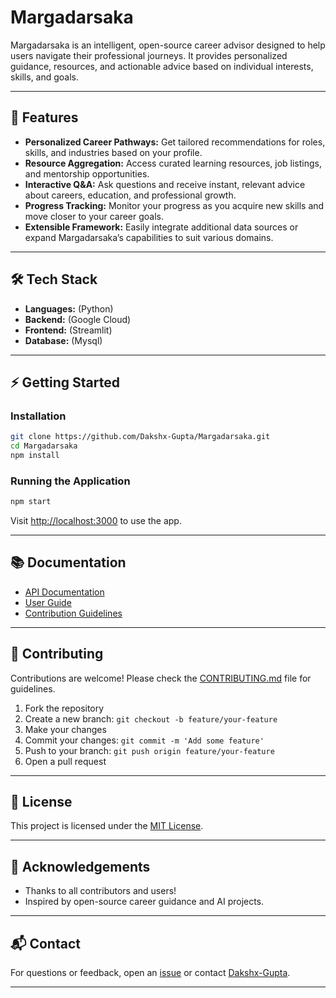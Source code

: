 # Margadarsaka

Margadarsaka is an intelligent, open-source career advisor designed to help users navigate their professional journeys. It provides personalized guidance, resources, and actionable advice based on individual interests, skills, and goals.

---

## 🚀 Features

- **Personalized Career Pathways:** Get tailored recommendations for roles, skills, and industries based on your profile.
- **Resource Aggregation:** Access curated learning resources, job listings, and mentorship opportunities.
- **Interactive Q&A:** Ask questions and receive instant, relevant advice about careers, education, and professional growth.
- **Progress Tracking:** Monitor your progress as you acquire new skills and move closer to your career goals.
- **Extensible Framework:** Easily integrate additional data sources or expand Margadarsaka’s capabilities to suit various domains.

---

## 🛠️ Tech Stack

- **Languages:** (Python)
- **Backend:** (Google Cloud)
- **Frontend:** (Streamlit)
- **Database:** (Mysql)


---

## ⚡ Getting Started

### Installation

```bash
git clone https://github.com/Dakshx-Gupta/Margadarsaka.git
cd Margadarsaka
npm install
```

### Running the Application

```bash
npm start
```

Visit [http://localhost:3000](http://localhost:3000) to use the app.

---

## 📚 Documentation

- [API Documentation](docs/API.md)
- [User Guide](docs/USER_GUIDE.md)
- [Contribution Guidelines](CONTRIBUTING.md)

---

## 🤝 Contributing

Contributions are welcome! Please check the [CONTRIBUTING.md](CONTRIBUTING.md) file for guidelines.

1. Fork the repository
2. Create a new branch: `git checkout -b feature/your-feature`
3. Make your changes
4. Commit your changes: `git commit -m 'Add some feature'`
5. Push to your branch: `git push origin feature/your-feature`
6. Open a pull request

---

## 📄 License

This project is licensed under the [MIT License](LICENSE).

---

## 🙌 Acknowledgements

- Thanks to all contributors and users!
- Inspired by open-source career guidance and AI projects.

---

## 📬 Contact

For questions or feedback, open an [issue](https://github.com/Dakshx-Gupta/Margadarsaka/issues) or contact [Dakshx-Gupta](https://github.com/Dakshx-Gupta).

---
